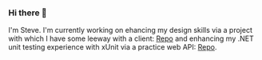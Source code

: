 ### Hi there 👋

<p>I'm Steve.  I'm currently working on ehancing my design skills via a project with which I have some leeway with a client: <a href="https://github.com/sbogucki12/dwalesska">Repo</a> and enhancing my .NET unit testing experience with xUnit via a practice web API: <a href="https://github.com/sbogucki12/weatherapi">Repo</a>.</p>

